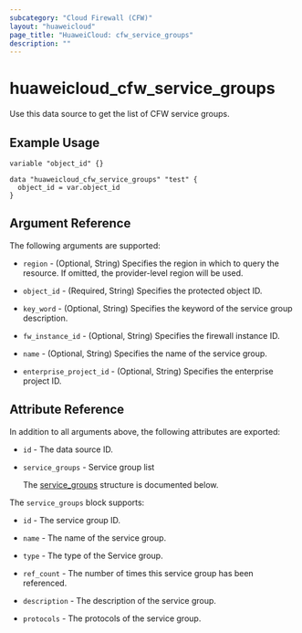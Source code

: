 ```yaml
---
subcategory: "Cloud Firewall (CFW)"
layout: "huaweicloud"
page_title: "HuaweiCloud: cfw_service_groups"
description: ""
---
```


# huaweicloud_cfw_service_groups

Use this data source to get the list of CFW service groups.

## Example Usage

```hcl
variable "object_id" {}

data "huaweicloud_cfw_service_groups" "test" {
  object_id = var.object_id
}
```

## Argument Reference

The following arguments are supported:

* `region` - (Optional, String) Specifies the region in which to query the resource.
  If omitted, the provider-level region will be used.

* `object_id` - (Required, String) Specifies the protected object ID.

* `key_word` - (Optional, String) Specifies the keyword of the service group description.

* `fw_instance_id` - (Optional, String) Specifies the firewall instance ID.

* `name` - (Optional, String) Specifies the name of the service group.

* `enterprise_project_id` - (Optional, String) Specifies the enterprise project ID.

## Attribute Reference

In addition to all arguments above, the following attributes are exported:

* `id` - The data source ID.

* `service_groups` - Service group list

  The [service_groups](#data_service_groups_struct) structure is documented below.

<a name="data_service_groups_struct"></a>
The `service_groups` block supports:

* `id` - The service group ID.

* `name` - The name of the service group.

* `type` - The type of the Service group.

* `ref_count` - The number of times this service group has been referenced.

* `description` - The description of the service group.

* `protocols` - The protocols of the service group.
